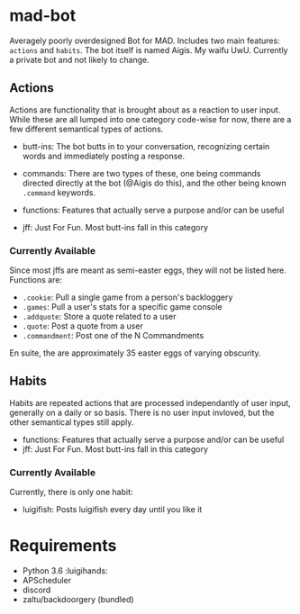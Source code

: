 # mad-bot
Averagely poorly overdesigned Bot for MAD. Includes two main features: `actions` and `habits`.
The bot itself is named Aigis. My waifu UwU. Currently a private bot and not likely to change.

## Actions
Actions are functionality that is brought about as a reaction to user input. While these are all lumped into one category code-wise for now, there are a few different semantical types of actions.

- butt-ins: The bot butts in to your conversation, recognizing certain words and immediately posting a response.
- commands: There are two types of these, one being commands directed directly at the bot (@Aigis do this), and the other being known `.command` keywords.

- functions: Features that actually serve a purpose and/or can be useful
- jff: Just For Fun. Most butt-ins fall in this category

### Currently Available
Since most jffs are meant as semi-easter eggs, they will not be listed here. Functions are:
- `.cookie`: Pull a single game from a person's backloggery
- `.games`: Pull a user's stats for a specific game console
- `.addquote`: Store a quote related to a user
- `.quote`: Post a quote from a user
- `.commandment`: Post one of the N Commandments

En suite, the are approximately 35 easter eggs of varying obscurity.

## Habits
Habits are repeated actions that are processed independantly of user input, generally on a daily or so basis. There is no user input invloved, but the other semantical types still apply.

- functions: Features that actually serve a purpose and/or can be useful
- jff: Just For Fun. Most butt-ins fall in this category

### Currently Available
Currently, there is only one habit:
- luigifish: Posts luigifish every day until you like it


# Requirements
- Python 3.6 :luigihands:
- APScheduler
- discord
- zaltu/backdoorgery (bundled)
